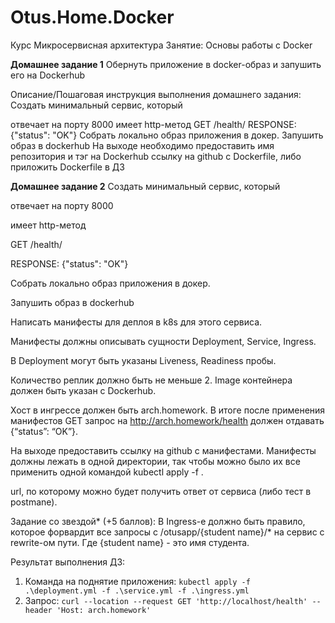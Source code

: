 # Otus.Home.Docker
Курс Микросервисная архитектура
Занятие: Основы работы с Docker

**Домашнее задание 1**
Обернуть приложение в docker-образ и запушить его на Dockerhub

Описание/Пошаговая инструкция выполнения домашнего задания:
Создать минимальный сервис, который

отвечает на порту 8000
имеет http-метод
GET /health/
RESPONSE: {"status": "OK"}
Cобрать локально образ приложения в докер.
Запушить образ в dockerhub
На выходе необходимо предоставить
имя репозитория и тэг на Dockerhub
ссылку на github c Dockerfile, либо приложить Dockerfile в ДЗ

**Домашнее задание 2**
Создать минимальный сервис, который

отвечает на порту 8000

имеет http-метод

GET /health/

RESPONSE: {"status": "OK"}

Cобрать локально образ приложения в докер.

Запушить образ в dockerhub

Написать манифесты для деплоя в k8s для этого сервиса.

Манифесты должны описывать сущности Deployment, Service, Ingress.

В Deployment могут быть указаны Liveness, Readiness пробы.

Количество реплик должно быть не меньше 2. Image контейнера должен быть указан с Dockerhub.

Хост в ингрессе должен быть arch.homework. В итоге после применения манифестов GET запрос на http://arch.homework/health должен отдавать {“status”: “OK”}.

На выходе предоставить
ссылку на github c манифестами. Манифесты должны лежать в одной директории, так чтобы можно было их все применить одной командой kubectl apply -f .

url, по которому можно будет получить ответ от сервиса (либо тест в postmanе).

Задание со звездой* (+5 баллов):
В Ingress-е должно быть правило, которое форвардит все запросы с /otusapp/{student name}/* на сервис с rewrite-ом пути. Где {student name} - это имя студента.

Результат выполнения ДЗ:
1. Команда на поднятие приложения: 
```kubectl apply -f .\deployment.yml -f .\service.yml -f .\ingress.yml```
2. Запрос:
```curl --location --request GET 'http://localhost/health' --header 'Host: arch.homework'```
